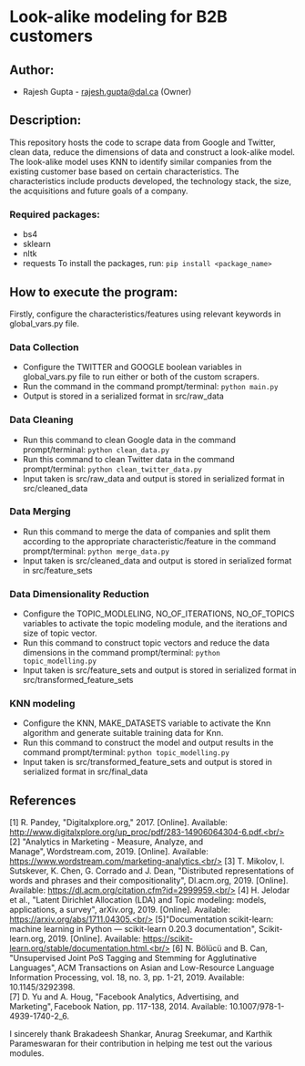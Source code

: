 # Look-alike modeling for B2B customers #

## Author: ##
* Rajesh Gupta - rajesh.gupta@dal.ca (Owner)

## Description: ##
This repository hosts the code to scrape data from Google and Twitter, clean data, reduce the dimensions of data and construct a look-alike model. The look-alike model uses KNN to identify similar companies from the existing customer base based on certain characteristics. The characteristics include products developed, the technology stack, the size, the acquisitions and future goals of a company.

### Required packages: ###
* bs4
* sklearn
* nltk
* requests
To install the packages, run: ```pip install <package_name>```

## How to execute the program: ##
Firstly, configure the characteristics/features using relevant keywords in global_vars.py file.

### Data Collection ###
- Configure the TWITTER and GOOGLE boolean variables in global_vars.py file to run either or both of the custom scrapers.
- Run the command in the command prompt/terminal:  ```python main.py```
- Output is stored in a serialized format in src/raw_data

### Data Cleaning ###
- Run this command to clean Google data in the command prompt/terminal: ```python clean_data.py```
- Run this command to clean Twitter data in the command prompt/terminal: ```python clean_twitter_data.py```
- Input taken is src/raw_data and output is stored in serialized format in src/cleaned_data

### Data Merging ###
- Run this command to merge the data of companies and split them according to the appropriate characteristic/feature in the command prompt/terminal: ```python merge_data.py```
- Input taken is src/cleaned_data and output is stored in serialized format in src/feature_sets

### Data Dimensionality Reduction ###
- Configure the TOPIC_MODLELING, NO_OF_ITERATIONS, NO_OF_TOPICS variables to activate the topic modeling module, and the iterations and size of topic vector.
- Run this command to construct topic vectors and reduce the data dimensions in the command prompt/terminal: ```python topic_modelling.py```
- Input taken is src/feature_sets and output is stored in serialized format in src/transformed_feature_sets

### KNN modeling ###
- Configure the KNN, MAKE_DATASETS variable to activate the Knn algorithm and generate suitable training data for Knn.
- Run this command to construct the model and output results in the command prompt/terminal: ```python topic_modelling.py```
- Input taken is src/transformed_feature_sets and output is stored in serialized format in src/final_data

## References ##
[1] R. Pandey, "Digitalxplore.org," 2017. [Online]. Available: http://www.digitalxplore.org/up_proc/pdf/283-14906064304-6.pdf.<br/>
[2] "Analytics in Marketing - Measure, Analyze, and Manage", Wordstream.com, 2019. [Online]. Available: https://www.wordstream.com/marketing-analytics.<br/>
[3] T. Mikolov, I. Sutskever, K. Chen, G. Corrado and J. Dean, "Distributed representations of words and phrases and their compositionality", Dl.acm.org, 2019. [Online]. Available: https://dl.acm.org/citation.cfm?id=2999959.<br/>
[4] H. Jelodar et al., "Latent Dirichlet Allocation (LDA) and Topic modeling: models, applications, a survey", arXiv.org, 2019. [Online]. Available: https://arxiv.org/abs/1711.04305.<br/>
[5]"Documentation scikit-learn: machine learning in Python — scikit-learn 0.20.3 documentation", Scikit-learn.org, 2019. [Online]. Available: https://scikit-learn.org/stable/documentation.html.<br/>
[6] N. Bölücü and B. Can, "Unsupervised Joint PoS Tagging and Stemming for Agglutinative Languages", ACM Transactions on Asian and Low-Resource Language Information Processing, vol. 18, no. 3, pp. 1-21, 2019. Available: 10.1145/3292398.<br/>
[7] D. Yu and A. Houg, "Facebook Analytics, Advertising, and Marketing", Facebook Nation, pp. 117-138, 2014. Available: 10.1007/978-1-4939-1740-2_6.<br/>

I sincerely thank Brakadeesh Shankar, Anurag Sreekumar, and Karthik Parameswaran for their contribution in helping me test out the various modules.
